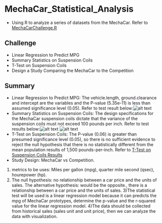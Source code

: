 # MechaCar_Statistical_Analysis
-  Using R to analyze a series of datasets from the MechaCar. Refer to [MechaCarChallenge.R](../main/MechaCarChallenge.R)

## Challenge
- Linear Regression to Predict MPG
- Summary Statistics on Suspension Coils
- T-Test on Suspension Coils
- Design a Study Comparing the MechaCar to the Competition

## Summary 
- Linear Regression to Predict MPG: The vehicle.length, ground.clearance and intercept are the variables and the P-value (5.35e-11) is less than assumed significance level (0.05). Refer to test result below:![alt text](../main/ScreenShot_Deliverable1.png)
- Summary Statistics on Suspension Coils: The design specifications for the MechaCar suspension coils dictate that the variance of the suspension coils must not exceed 100 pounds per inch. Refer to test results below:![alt text](../main/ScreenShot_Deliverable2_LotSummary.png) 
![alt text](../main/ScreenShot_Deliverable2_TotalSummary.png) 
- T-Test on Suspension Coils: The P-value (0.06) is greater than presumed significance level (0.05), so there is no sufficient evidence to reject the null hypothesis that there is no statistically different from the mean population results of 1,500 pounds-per-inch. Refer to [T-Test on Suspension Coils Results](../main/ScreenShot_Deliverable3.png)
- Study Design: MechaCar vs Competition.
1) metrics to be uses: Miles per gallon (mpg), quarter mile second (qsec), hourepower (hp).
2) The null hypothesis: no relationship between a car price and the units of sales. The alternative hypothesis: would be the opposite., there is a relationship between a car price and the units of sales.
3)The statistical test will be used is a linear regression model because it can predicts the mpg of MechaCar prototypes, determine the p-value and the r-squared value for the linear regression model.
4)The data should be collected from historical sales (sales unit and unit price), then we can analyze the data with visualization. 
